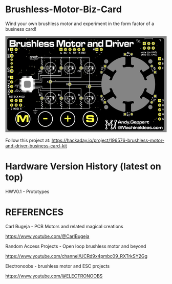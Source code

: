 # Brushless-Motor-Biz-Card
Wind your own brushless motor and experiment in the form factor of a business card!

<img src="Images/Brushless Business Card Front.PNG" height="300">

Follow this project at: https://hackaday.io/project/196576-brushless-motor-and-driver-business-card-kit

# Hardware Version History (latest on top)

HWV0.1 - Prototypes


# REFERENCES

Carl Bugeja - PCB Motors and related magical creations

https://www.youtube.com/@CarlBugeja


Random Access Projects - Open loop brushless motor and beyond

https://www.youtube.com/channel/UCRd9x4pmbc09_RXTrkSY2Gg


Electronoobs - brushless motor and ESC projects

https://www.youtube.com/@ELECTRONOOBS
